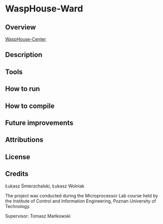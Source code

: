 # WaspHouse-Ward
## Overview 
[WaspHouse-Center](https://github.com/PUT-PTM/WaspHouse-Center)
## Description
## Tools 
## How to run
## How to compile
## Future improvements
## Attributions 
## License 
## Credits
Łukasz Śmierzchalski, Łukasz Wolniak

The project was conducted during the Microprocessor Lab course held by the Institute of Control and Information Engineering, Poznan University of Technology.

Supervisor: Tomasz Mańkowski
